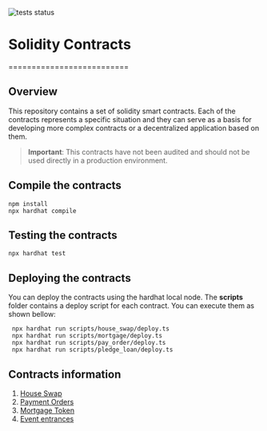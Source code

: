 ![tests status](https://github.com/icolomina/solidity-contracts/actions/workflows/test.yml/badge.svg)

# Solidity Contracts
==========================

## Overview
This repository contains a set of solidity smart contracts. Each of the contracts represents a specific situation and they can serve as a basis for developing more complex contracts or a decentralized application based on them.

> **Important**: This contracts have not been audited and should not be used directly in a production environment. 

## Compile the contracts

```shell
npm install
npx hardhat compile
```

## Testing the contracts

```shell
npx hardhat test
```

## Deploying the contracts
You can deploy the contracts using the hardhat local node. The **scripts** folder contains a deploy script for each contract. You can execute them as shown bellow:

```shell
 npx hardhat run scripts/house_swap/deploy.ts
 npx hardhat run scripts/mortgage/deploy.ts
 npx hardhat run scripts/pay_order/deploy.ts
 npx hardhat run scripts/pledge_loan/deploy.ts
```

## Contracts information
1. [House Swap](/docs/house_swap.md)
2. [Payment Orders](/docs/payment_order.md)
3. [Mortgage Token](/docs/mortgage.md)
4. [Event entrances](/docs/event_entrances.md)